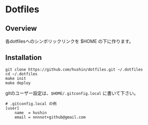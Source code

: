 # Dotfiles

## Overview

各dotfilesへのシンボリックリンクを $HOME の下に作ります。

## Installation

```
git clone https://github.com/hushin/dotfiles.git ~/.dotfiles
cd ~/.dotfiles
make init
make deploy
```

gitのユーザー設定は、`$HOME/.gitconfig.local` に書いて下さい。

```
# .gitconfig.local の例
[user]
    name  = hushin
    email = nnnnot+github@gmail.com
```
